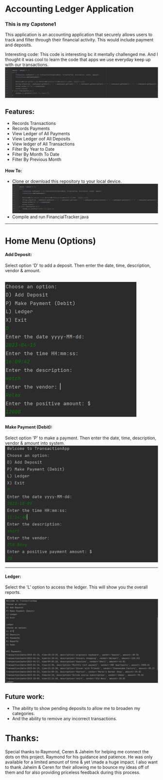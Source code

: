 # Accounting Ledger Application

### This is my Capstone1

This application is an accounting application that securely allows users to track and filter through their financial activity. This would include payment and deposits.

Interesting code:
This code is interesting bc it mentally challenged me. And I thought it was cool to learn the code that apps we use everyday keep up with our transactions.
![Here](InterestingCode.PNG)


## Features:
- Records Transactions
- Records Payments
- View Ledger of All Payments
- View Ledger oof All Deposits
- View ledger of All Transactions
- Filter By Year to Date
- Filter By Month To Date
- Filter By Previous Month

#### How To:

- Clone or download this repository to your local device.
![Capture.PNG](InterestingCode.PNG)
- Compile and run FinancialTracker.java

-----------------------------------

# Home Menu (Options)
#### Add Deposit:
Select option 'D' to add a deposit. Then enter the date, time, description, vendor & amount.

![Here](Deposit.PNG)
----------------------------------

#### Make Payment (Debit):
Select option 'P' to make a payment. Then enter the date, time, description, vendor & amount into system.
![Payment.PNG](Payment.PNG)

---------------------------------
#### Ledger:
Select the 'L' option to access the ledger. This will show you the overall reports.

![Ledger](Ledger.PNG)


## Future work: 
- The ability to show pending deposits to allow me to broaden my categories.
- And the ability to remove any incorrect transactions.


# Thanks: 
Special thanks to Raymond, Ceren & Jaheim for helping me connect the dots on this project.
Raymond for his guidance and patience. He was only available for a limited amount of time & yet
\made a huge impact. I also want to thank Jaheim & Ceren for their allowing me to bounce my ideas off of them
and for also providing priceless feedback during this process.



